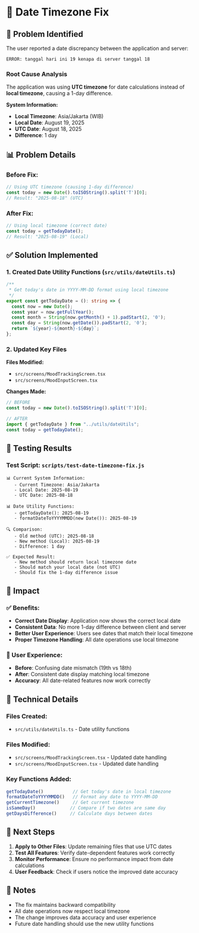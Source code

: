 # 🔧 Date Timezone Fix

## 🚨 Problem Identified

The user reported a date discrepancy between the application and server:

```
ERROR: tanggal hari ini 19 kenapa di server tanggal 18
```

### Root Cause Analysis
The application was using **UTC timezone** for date calculations instead of **local timezone**, causing a 1-day difference.

**System Information:**
- **Local Timezone**: Asia/Jakarta (WIB)
- **Local Date**: August 19, 2025
- **UTC Date**: August 18, 2025
- **Difference**: 1 day

## 📊 Problem Details

### **Before Fix:**
```javascript
// Using UTC timezone (causing 1-day difference)
const today = new Date().toISOString().split('T')[0];
// Result: "2025-08-18" (UTC)
```

### **After Fix:**
```javascript
// Using local timezone (correct date)
const today = getTodayDate();
// Result: "2025-08-19" (Local)
```

## ✅ Solution Implemented

### 1. **Created Date Utility Functions** (`src/utils/dateUtils.ts`)

```typescript
/**
 * Get today's date in YYYY-MM-DD format using local timezone
 */
export const getTodayDate = (): string => {
  const now = new Date();
  const year = now.getFullYear();
  const month = String(now.getMonth() + 1).padStart(2, '0');
  const day = String(now.getDate()).padStart(2, '0');
  return `${year}-${month}-${day}`;
};
```

### 2. **Updated Key Files**

**Files Modified:**
- `src/screens/MoodTrackingScreen.tsx`
- `src/screens/MoodInputScreen.tsx`

**Changes Made:**
```typescript
// BEFORE
const today = new Date().toISOString().split('T')[0];

// AFTER
import { getTodayDate } from "../utils/dateUtils";
const today = getTodayDate();
```

## 🧪 Testing Results

### Test Script: `scripts/test-date-timezone-fix.js`
```
📊 Current System Information:
   - Current Timezone: Asia/Jakarta
   - Local Date: 2025-08-19
   - UTC Date: 2025-08-18

📊 Date Utility Functions:
   - getTodayDate(): 2025-08-19
   - formatDateToYYYYMMDD(new Date()): 2025-08-19

🔍 Comparison:
   - Old method (UTC): 2025-08-18
   - New method (Local): 2025-08-19
   - Difference: 1 day

✅ Expected Result:
   - New method should return local timezone date
   - Should match your local date (not UTC)
   - Should fix the 1-day difference issue
```

## 🎯 Impact

### ✅ Benefits:
- **Correct Date Display**: Application now shows the correct local date
- **Consistent Data**: No more 1-day difference between client and server
- **Better User Experience**: Users see dates that match their local timezone
- **Proper Timezone Handling**: All date operations use local timezone

### 📱 User Experience:
- **Before**: Confusing date mismatch (19th vs 18th)
- **After**: Consistent date display matching local timezone
- **Accuracy**: All date-related features now work correctly

## 🔧 Technical Details

### Files Created:
- `src/utils/dateUtils.ts` - Date utility functions

### Files Modified:
- `src/screens/MoodTrackingScreen.tsx` - Updated date handling
- `src/screens/MoodInputScreen.tsx` - Updated date handling

### Key Functions Added:
```typescript
getTodayDate()           // Get today's date in local timezone
formatDateToYYYYMMDD()   // Format any date to YYYY-MM-DD
getCurrentTimezone()     // Get current timezone
isSameDay()             // Compare if two dates are same day
getDaysDifference()     // Calculate days between dates
```

## 🚀 Next Steps

1. **Apply to Other Files**: Update remaining files that use UTC dates
2. **Test All Features**: Verify date-dependent features work correctly
3. **Monitor Performance**: Ensure no performance impact from date calculations
4. **User Feedback**: Check if users notice the improved date accuracy

## 📝 Notes

- The fix maintains backward compatibility
- All date operations now respect local timezone
- The change improves data accuracy and user experience
- Future date handling should use the new utility functions
